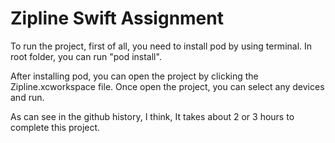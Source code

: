 # Zipline Swift Assignment

To run the project, first of all, you need to install pod by using terminal.
In root folder, you can run "pod install".

After installing pod, you can open the project by clicking the Zipline.xcworkspace file.
Once open the project, you can select any devices and run.

As can see in the github history, I think, It takes about 2 or 3 hours to complete this project.

